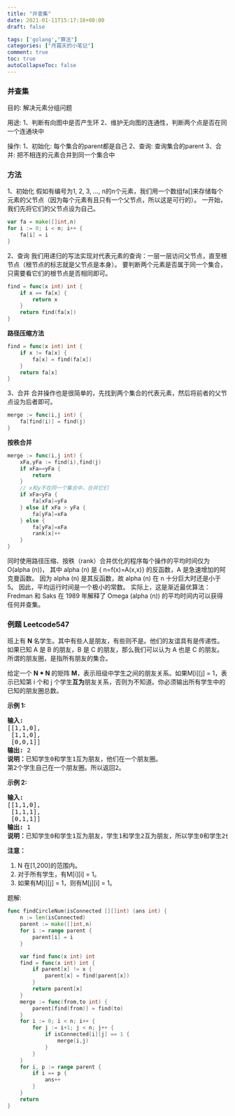 ```yaml
---
title: "并查集"
date: 2021-01-11T15:17:18+08:00
draft: false

tags: ['golang',"算法"]
categories: ["月霜天的小笔记"]
comment: true
toc: true
autoCollapseToc: false
---
```


### 并查集
目的: 解决元素分组问题

用途: 
1、判断有向图中是否产生环
2、维护无向图的连通性，判断两个点是否在同一个连通块中

操作:
1、初始化: 每个集合的parent都是自己
2、查询: 查询集合的parent
3、合并: 把不相连的元素合并到同一个集合中

### 方法
1、初始化
假如有编号为1, 2, 3, ..., n的n个元素，我们用一个数组fa[]来存储每个元素的父节点（因为每个元素有且只有一个父节点，所以这是可行的）。
一开始，我们先将它们的父节点设为自己。
```go
var fa = make([]int,n)
for i := 0; i < n; i++ {
    fa[i] = i
}
```

2、查询
我们用递归的写法实现对代表元素的查询：一层一层访问父节点，直至根节点（根节点的标志就是父节点是本身）。
要判断两个元素是否属于同一个集合，只需要看它们的根节点是否相同即可。
```go
find = func(x int) int {
    if x == fa[x] {
        return x
    }
    return find(fa[x])
}
```

**路径压缩方法**
```go
find = func(x int) int {
    if x != fa[x] {
        fa[x] = find(fa[x])
    }
    return fa[x]
}
```

3、合并
合并操作也是很简单的，先找到两个集合的代表元素，然后将前者的父节点设为后者即可。
```go
merge := func(i,j int) {
    fa[find(i)] = find(j)
}
```

**按秩合并**
```go
merge := func(i,j int) {
    xFa,yFa := find(i),find(j)
    if xFa==yFa {
        return
    }
    // x和y不在同一个集合中，合并它们
    if xFa<yFa {
        fa[xFa]=yFa
    } else if xFa > yFa {
        fa[yFa]=xFa
    } else {
        fa[yFa]=xFa
        rank[x]++
    }
}
```

同时使用路径压缩、按秩（rank）合并优化的程序每个操作的平均时间仅为 O(alpha (n))，
其中 alpha (n) 是 { n=f(x)=A(x,x)} 的反函数，A 是急速增加的阿克曼函数。
因为 alpha (n) 是其反函数，故 alpha (n) 在 n 十分巨大时还是小于5。
因此，平均运行时间是一个极小的常数。
实际上，这是渐近最优算法：Fredman 和 Saks 在 1989 年解释了 Omega (alpha (n)) 的平均时间内可以获得任何并查集。

### 例题 Leetcode547
<p>班上有&nbsp;<strong>N&nbsp;</strong>名学生。其中有些人是朋友，有些则不是。他们的友谊具有是传递性。如果已知 A 是 B&nbsp;的朋友，B 是 C&nbsp;的朋友，那么我们可以认为 A 也是 C&nbsp;的朋友。所谓的朋友圈，是指所有朋友的集合。</p>

<p>给定一个&nbsp;<strong>N * N&nbsp;</strong>的矩阵&nbsp;<strong>M</strong>，表示班级中学生之间的朋友关系。如果M[i][j] = 1，表示已知第 i 个和 j 个学生<strong>互为</strong>朋友关系，否则为不知道。你必须输出所有学生中的已知的朋友圈总数。</p>

<p><strong>示例 1:</strong></p>

<pre>
<strong>输入:</strong> 
[[1,1,0],
 [1,1,0],
 [0,0,1]]
<strong>输出:</strong> 2 
<strong>说明：</strong>已知学生0和学生1互为朋友，他们在一个朋友圈。
第2个学生自己在一个朋友圈。所以返回2。
</pre>

<p><strong>示例 2:</strong></p>

<pre>
<strong>输入:</strong> 
[[1,1,0],
 [1,1,1],
 [0,1,1]]
<strong>输出:</strong> 1
<strong>说明：</strong>已知学生0和学生1互为朋友，学生1和学生2互为朋友，所以学生0和学生2也是朋友，所以他们三个在一个朋友圈，返回1。
</pre>

<p><strong>注意：</strong></p>

<ol>
	<li>N 在[1,200]的范围内。</li>
	<li>对于所有学生，有M[i][i] = 1。</li>
	<li>如果有M[i][j] = 1，则有M[j][i] = 1。</li>
</ol>

题解:
```go
func findCircleNum(isConnected [][]int) (ans int) {
	n := len(isConnected)
	parent := make([]int,n)
	for i := range parent {
		parent[i] = i
	}

	var find func(x int) int
	find = func(x int) int {
		if parent[x] != x {
			parent[x] = find(parent[x])
		}
		return parent[x]
	}
	merge := func(from,to int) {
		parent[find(from)] = find(to)
	}
	for i := 0; i < n; i++ {
		for j := i+1; j < n; j++ {
			if isConnected[i][j] == 1 {
				merge(i,j)
			}
		}
	}
	for i, p := range parent {
		if i == p {
			ans++
		}
	}
	return
}
```
